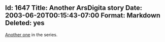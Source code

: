 Id: 1647
Title: Another ArsDigita story
Date: 2003-06-20T00:15:43-07:00
Format: Markdown
Deleted: yes
--------------
[Another one](http://michael.yoon.org/arsdigita) in the series.
